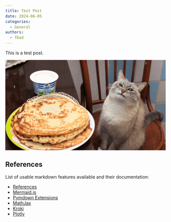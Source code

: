 ```yaml
---
title: Test Post
date: 2024-06-05
categories:
  - General
authors:
  - fbad
---
```


This is a test post.

<!-- more -->

![Cat next to blin](_assets/blin.png "blin.")

## References
List of usable markdown features available and their documentation:

- [References](https://squidfunk.github.io/mkdocs-material/reference/)
- [Mermaid.js](https://mermaid.js.org/intro/)
- [Pymdown Extensions](https://facelessuser.github.io/pymdown-extensions/extensions/arithmatex/)
- [MathJax](https://www.mathjax.org/)
- [Kroki](https://kroki.io/#support)
- [Plotly](https://haoda-li.github.io/mkdocs-plotly-plugin/)